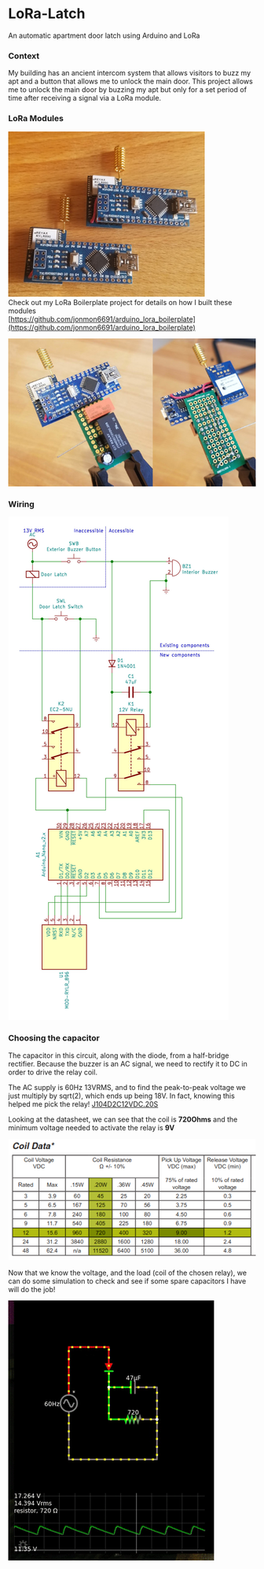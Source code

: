 # LoRa-Latch
An automatic apartment door latch using Arduino and LoRa

### Context
My building has an ancient intercom system that allows visitors to buzz my apt
and a button that allows me to unlock the main door. This project allows me to
unlock the main door by buzzing my apt but only for a set period of time after
receiving a signal via a LoRa module.

### LoRa Modules
![Module photo](docs/lora_modules.jpg)  
Check out my LoRa Boilerplate project for details on how I built these modules  
[https://github.com/jonmon6691/arduino_lora_boilerplate](https://github.com/jonmon6691/arduino_lora_boilerplate)

![Latch module photo](docs/latch_module.jpg)
### Wiring
![Latch control wiring diagram](docs/latch_control_wiring.jpg)

### Choosing the capacitor
The capacitor in this circuit, along with the diode, from a half-bridge rectifier.
Because the buzzer is an AC signal, we need to rectify it to DC in order to drive
the relay coil.

The AC supply is 60Hz 13VRMS, and to find the peak-to-peak voltage we just multiply by
sqrt(2), which ends up being 18V. In fact, knowing this helped me pick the relay!
[J104D2C12VDC.20S](https://www.citrelay.com/Catalog%20Pages/RelayCatalog/J104D.pdf)

Looking at the datasheet, we can see that the coil is **720Ohms** and the minimum voltage needed to activate the relay is **9V**

![Datasheet crop](docs/relay_data.png)

Now that we know the voltage, and the load (coil of the chosen relay), we can
do some simulation to check and see if some spare capacitors I have will do the job!

![Simulation gif](docs/hbr_sim.gif)

